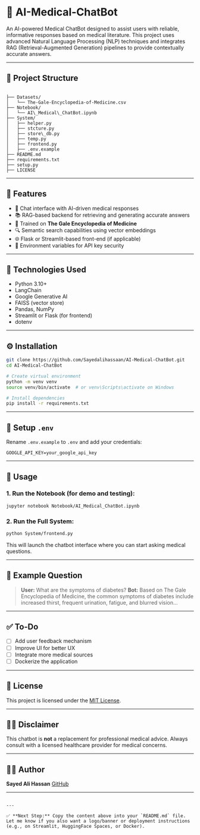 # 🤖 AI-Medical-ChatBot

An AI-powered Medical ChatBot designed to assist users with reliable, informative responses based on medical literature. This project uses advanced Natural Language Processing (NLP) techniques and integrates RAG (Retrieval-Augmented Generation) pipelines to provide contextually accurate answers.

---

## 📁 Project Structure

```

├── Datasets/
│   └── The-Gale-Encyclopedia-of-Medicine.csv
├── Notebook/
│   └── AI\_Medical\_ChatBot.ipynb
├── System/
│   ├── helper.py
│   ├── stcture.py
│   ├── store\_db.py
│   ├── temp.py
│   ├── frontend.py
│   ├── .env.example
├── README.md
├── requirements.txt
├── setup.py
├── LICENSE

````

---

## 🚀 Features

- 💬 Chat interface with AI-driven medical responses
- 📚 RAG-based backend for retrieving and generating accurate answers
- 📖 Trained on **The Gale Encyclopedia of Medicine**
- 🔍 Semantic search capabilities using vector embeddings
- 🌐 Flask or Streamlit-based front-end (if applicable)
- 🔐 Environment variables for API key security

---

## 🧠 Technologies Used

- Python 3.10+
- LangChain
- Google Generative AI
- FAISS (vector store)
- Pandas, NumPy
- Streamlit or Flask (for frontend)
- dotenv

---

## ⚙️ Installation

```bash
git clone https://github.com/Sayedalihassaan/AI-Medical-ChatBot.git
cd AI-Medical-ChatBot

# Create virtual environment
python -m venv venv
source venv/bin/activate  # or venv\Scripts\activate on Windows

# Install dependencies
pip install -r requirements.txt
````

---

## 🔑 Setup `.env`

Rename `.env.example` to `.env` and add your credentials:

```
GOOGLE_API_KEY=your_google_api_key
```

---

## 🧪 Usage

### 1. Run the Notebook (for demo and testing):

```bash
jupyter notebook Notebook/AI_Medical_ChatBot.ipynb
```

### 2. Run the Full System:

```bash
python System/frontend.py
```

This will launch the chatbot interface where you can start asking medical questions.

---

## 📝 Example Question

> **User:** What are the symptoms of diabetes?
> **Bot:** Based on The Gale Encyclopedia of Medicine, the common symptoms of diabetes include increased thirst, frequent urination, fatigue, and blurred vision...

---

## ✅ To-Do

* [ ] Add user feedback mechanism
* [ ] Improve UI for better UX
* [ ] Integrate more medical sources
* [ ] Dockerize the application

---

## 📄 License

This project is licensed under the [MIT License](LICENSE).

---

## 👨‍⚕️ Disclaimer

This chatbot is **not** a replacement for professional medical advice. Always consult with a licensed healthcare provider for medical concerns.

---

## 🙋‍♂️ Author

**Sayed Ali Hassan**
[GitHub](https://github.com/Sayedalihassaan)

---

```

---

✅ **Next Step:** Copy the content above into your `README.md` file. Let me know if you also want a logo/banner or deployment instructions (e.g., on Streamlit, HuggingFace Spaces, or Docker).
```
